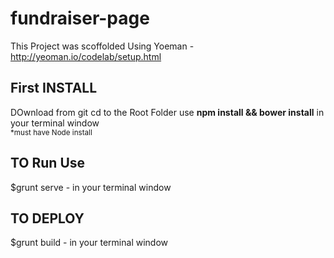 # fundraiser-page
This Project was scoffolded Using Yoeman - http://yeoman.io/codelab/setup.html

## First INSTALL
DOwnload from git cd to the Root Folder
use <b>npm install && bower install</b> in your terminal window<br>
<small>*must have Node install </small>

## TO Run Use 
$grunt serve - in your terminal window

## TO DEPLOY 

$grunt build - in your terminal window



